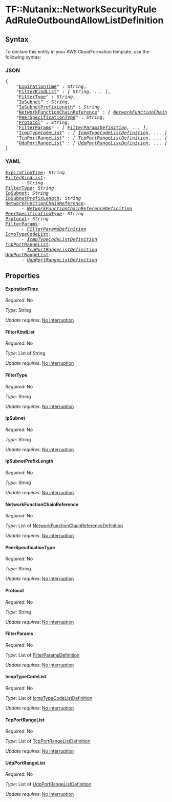 # TF::Nutanix::NetworkSecurityRule AdRuleOutboundAllowListDefinition

## Syntax

To declare this entity in your AWS CloudFormation template, use the following syntax:

### JSON

<pre>
{
    "<a href="#expirationtime" title="ExpirationTime">ExpirationTime</a>" : <i>String</i>,
    "<a href="#filterkindlist" title="FilterKindList">FilterKindList</a>" : <i>[ String, ... ]</i>,
    "<a href="#filtertype" title="FilterType">FilterType</a>" : <i>String</i>,
    "<a href="#ipsubnet" title="IpSubnet">IpSubnet</a>" : <i>String</i>,
    "<a href="#ipsubnetprefixlength" title="IpSubnetPrefixLength">IpSubnetPrefixLength</a>" : <i>String</i>,
    "<a href="#networkfunctionchainreference" title="NetworkFunctionChainReference">NetworkFunctionChainReference</a>" : <i>[ <a href="networkfunctionchainreferencedefinition.md">NetworkFunctionChainReferenceDefinition</a>, ... ]</i>,
    "<a href="#peerspecificationtype" title="PeerSpecificationType">PeerSpecificationType</a>" : <i>String</i>,
    "<a href="#protocol" title="Protocol">Protocol</a>" : <i>String</i>,
    "<a href="#filterparams" title="FilterParams">FilterParams</a>" : <i>[ <a href="filterparamsdefinition.md">FilterParamsDefinition</a>, ... ]</i>,
    "<a href="#icmptypecodelist" title="IcmpTypeCodeList">IcmpTypeCodeList</a>" : <i>[ <a href="icmptypecodelistdefinition.md">IcmpTypeCodeListDefinition</a>, ... ]</i>,
    "<a href="#tcpportrangelist" title="TcpPortRangeList">TcpPortRangeList</a>" : <i>[ <a href="tcpportrangelistdefinition.md">TcpPortRangeListDefinition</a>, ... ]</i>,
    "<a href="#udpportrangelist" title="UdpPortRangeList">UdpPortRangeList</a>" : <i>[ <a href="udpportrangelistdefinition.md">UdpPortRangeListDefinition</a>, ... ]</i>
}
</pre>

### YAML

<pre>
<a href="#expirationtime" title="ExpirationTime">ExpirationTime</a>: <i>String</i>
<a href="#filterkindlist" title="FilterKindList">FilterKindList</a>: <i>
      - String</i>
<a href="#filtertype" title="FilterType">FilterType</a>: <i>String</i>
<a href="#ipsubnet" title="IpSubnet">IpSubnet</a>: <i>String</i>
<a href="#ipsubnetprefixlength" title="IpSubnetPrefixLength">IpSubnetPrefixLength</a>: <i>String</i>
<a href="#networkfunctionchainreference" title="NetworkFunctionChainReference">NetworkFunctionChainReference</a>: <i>
      - <a href="networkfunctionchainreferencedefinition.md">NetworkFunctionChainReferenceDefinition</a></i>
<a href="#peerspecificationtype" title="PeerSpecificationType">PeerSpecificationType</a>: <i>String</i>
<a href="#protocol" title="Protocol">Protocol</a>: <i>String</i>
<a href="#filterparams" title="FilterParams">FilterParams</a>: <i>
      - <a href="filterparamsdefinition.md">FilterParamsDefinition</a></i>
<a href="#icmptypecodelist" title="IcmpTypeCodeList">IcmpTypeCodeList</a>: <i>
      - <a href="icmptypecodelistdefinition.md">IcmpTypeCodeListDefinition</a></i>
<a href="#tcpportrangelist" title="TcpPortRangeList">TcpPortRangeList</a>: <i>
      - <a href="tcpportrangelistdefinition.md">TcpPortRangeListDefinition</a></i>
<a href="#udpportrangelist" title="UdpPortRangeList">UdpPortRangeList</a>: <i>
      - <a href="udpportrangelistdefinition.md">UdpPortRangeListDefinition</a></i>
</pre>

## Properties

#### ExpirationTime

_Required_: No

_Type_: String

_Update requires_: [No interruption](https://docs.aws.amazon.com/AWSCloudFormation/latest/UserGuide/using-cfn-updating-stacks-update-behaviors.html#update-no-interrupt)

#### FilterKindList

_Required_: No

_Type_: List of String

_Update requires_: [No interruption](https://docs.aws.amazon.com/AWSCloudFormation/latest/UserGuide/using-cfn-updating-stacks-update-behaviors.html#update-no-interrupt)

#### FilterType

_Required_: No

_Type_: String

_Update requires_: [No interruption](https://docs.aws.amazon.com/AWSCloudFormation/latest/UserGuide/using-cfn-updating-stacks-update-behaviors.html#update-no-interrupt)

#### IpSubnet

_Required_: No

_Type_: String

_Update requires_: [No interruption](https://docs.aws.amazon.com/AWSCloudFormation/latest/UserGuide/using-cfn-updating-stacks-update-behaviors.html#update-no-interrupt)

#### IpSubnetPrefixLength

_Required_: No

_Type_: String

_Update requires_: [No interruption](https://docs.aws.amazon.com/AWSCloudFormation/latest/UserGuide/using-cfn-updating-stacks-update-behaviors.html#update-no-interrupt)

#### NetworkFunctionChainReference

_Required_: No

_Type_: List of <a href="networkfunctionchainreferencedefinition.md">NetworkFunctionChainReferenceDefinition</a>

_Update requires_: [No interruption](https://docs.aws.amazon.com/AWSCloudFormation/latest/UserGuide/using-cfn-updating-stacks-update-behaviors.html#update-no-interrupt)

#### PeerSpecificationType

_Required_: No

_Type_: String

_Update requires_: [No interruption](https://docs.aws.amazon.com/AWSCloudFormation/latest/UserGuide/using-cfn-updating-stacks-update-behaviors.html#update-no-interrupt)

#### Protocol

_Required_: No

_Type_: String

_Update requires_: [No interruption](https://docs.aws.amazon.com/AWSCloudFormation/latest/UserGuide/using-cfn-updating-stacks-update-behaviors.html#update-no-interrupt)

#### FilterParams

_Required_: No

_Type_: List of <a href="filterparamsdefinition.md">FilterParamsDefinition</a>

_Update requires_: [No interruption](https://docs.aws.amazon.com/AWSCloudFormation/latest/UserGuide/using-cfn-updating-stacks-update-behaviors.html#update-no-interrupt)

#### IcmpTypeCodeList

_Required_: No

_Type_: List of <a href="icmptypecodelistdefinition.md">IcmpTypeCodeListDefinition</a>

_Update requires_: [No interruption](https://docs.aws.amazon.com/AWSCloudFormation/latest/UserGuide/using-cfn-updating-stacks-update-behaviors.html#update-no-interrupt)

#### TcpPortRangeList

_Required_: No

_Type_: List of <a href="tcpportrangelistdefinition.md">TcpPortRangeListDefinition</a>

_Update requires_: [No interruption](https://docs.aws.amazon.com/AWSCloudFormation/latest/UserGuide/using-cfn-updating-stacks-update-behaviors.html#update-no-interrupt)

#### UdpPortRangeList

_Required_: No

_Type_: List of <a href="udpportrangelistdefinition.md">UdpPortRangeListDefinition</a>

_Update requires_: [No interruption](https://docs.aws.amazon.com/AWSCloudFormation/latest/UserGuide/using-cfn-updating-stacks-update-behaviors.html#update-no-interrupt)

